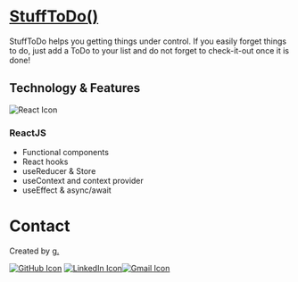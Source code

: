 # [StuffToDo()](#)

StuffToDo helps you getting things under control. If you easily forget things to do, just add a ToDo to your list and do not forget to check-it-out once it is done!

## Technology & Features

<img src="https://img.icons8.com/ios-filled/50/000000/react-native.png" alt="React Icon"/>

### ReactJS

- Functional components
- React hooks
- useReducer & Store
- useContext and context provider
- useEffect & async/await

# Contact

Created by [g.](https://www.linkedin.com/in/giuliano-marco-montis/)

[<img src="https://img.icons8.com/clouds/100/000000/github.png" alt="GitHub Icon"/>](https://github.com/GiulianoMarcoMontis)
[<img src="https://img.icons8.com/clouds/100/000000/linkedin.png" alt="LinkedIn Icon"/>](https://www.linkedin.com/in/giuliano-marco-montis/)[<img src="https://img.icons8.com/clouds/100/000000/gmail-new.png" alt="Gmail Icon"/>](mailto:giuliano.montis@gmail.com)
